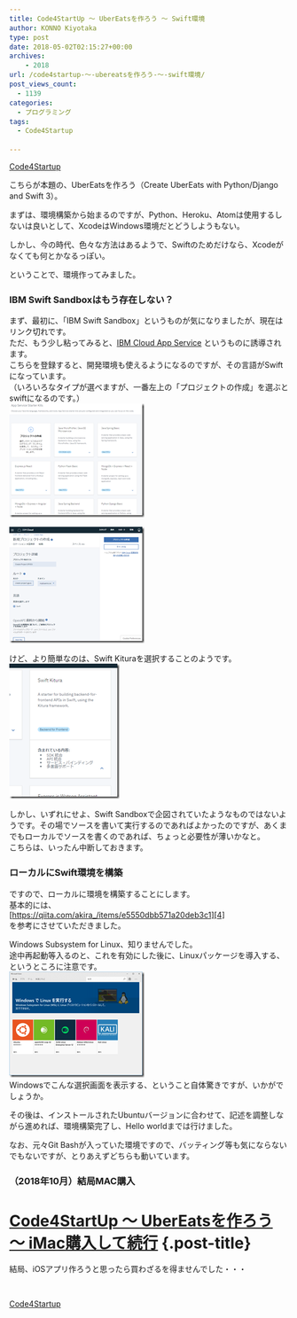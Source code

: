 ```yaml
---
title: Code4StartUp ～ UberEatsを作ろう ～ Swift環境
author: KONNO Kiyotaka
type: post
date: 2018-05-02T02:15:27+00:00
archives:
    - 2018
url: /code4startup-～-ubereatsを作ろう-～-swift環境/
post_views_count:
  - 1139
categories:
  - プログラミング
tags:
  - Code4Startup

---
```

<a href="https://code4startup.com/?ref=kiyotakakonno" target="_blank" rel="noopener">Code4Startup</a>

こちらが本題の、UberEatsを作ろう（Create UberEats with Python/Django and Swift 3）。

まずは、環境構築から始まるのですが、Python、Heroku、Atomは使用するしないは良いとして、XcodeはWindows環境だとどうしようもない。

しかし、今の時代、色々な方法はあるようで、Swiftのためだけなら、Xcodeがなくても何とかなるっぽい。

ということで、環境作ってみました。

### IBM Swift Sandboxはもう存在しない？

まず、最初に、「IBM Swift Sandbox」というものが気になりましたが、現在はリンク切れです。  
ただ、もう少し粘ってみると、<a href="https://console.bluemix.net/developer/appservice/dashboard?cm_sp=dw-bluemix-_-swift-_-devcenter" target="_blank" rel="noopener">IBM Cloud App Service</a> というものに誘導されます。  
こちらを登録すると、開発環境も使えるようになるのですが、その言語がSwiftになっています。  
（いろいろなタイプが選べますが、一番左上の「プロジェクトの作成」を選ぶとswiftになるのです。）  
[<img style="margin: 0px; display: inline; background-image: none;" title="image" src="/uploads/2018/05/image_thumb.png?resize=244%2C206&#038;ssl=1" alt="image" width="244" height="206" border="0" data-recalc-dims="1" />][1]

[<img style="margin: 0px; display: inline; background-image: none;" title="image" src="/uploads/2018/05/image_thumb-1.png?resize=244%2C210&#038;ssl=1" alt="image" width="244" height="210" border="0" data-recalc-dims="1" />][2]

けど、より簡単なのは、Swift Kituraを選択することのようです。  
[<img style="margin: 0px; display: inline; background-image: none;" title="image" src="/uploads/2018/05/image_thumb-2.png?resize=199%2C244&#038;ssl=1" alt="image" width="199" height="244" border="0" data-recalc-dims="1" />][3]

しかし、いずれにせよ、Swift Sandboxで企図されていたようなものではないようです。その場でソースを書いて実行するのであればよかったのですが、あくまでもローカルでソースを書くのであれば、ちょっと必要性が薄いかなと。  
こちらは、いったん中断しておきます。

### ローカルにSwift環境を構築

ですので、ローカルに環境を構築することにします。  
基本的には、  
[https://qiita.com/akira_/items/e5550dbb571a20deb3c1][4]  
を参考にさせていただきました。

Windows Subsystem for Linux、知りませんでした。  
途中再起動等入るのと、これを有効にした後に、Linuxパッケージを導入する、というところに注意です。  
[<img style="margin: 0px; display: inline; background-image: none;" title="image" src="/uploads/2018/05/image_thumb-3.png?resize=244%2C191&#038;ssl=1" alt="image" width="244" height="191" border="0" data-recalc-dims="1" />][5]  
Windowsでこんな選択画面を表示する、ということ自体驚きですが、いかがでしょうか。

その後は、インストールされたUbuntuバージョンに合わせて、記述を調整しながら進めれば、環境構築完了し、Hello worldまでは行けました。

なお、元々Git Bashが入っていた環境ですので、バッティング等も気にならないでもないですが、とりあえずどちらも動いています。

### （2018年10月）結局MAC購入

# [Code4StartUp ～ UberEatsを作ろう ～ iMac購入して続行][6] {.post-title}

結局、iOSアプリ作ろうと思ったら買わざるを得ませんでした・・・

&nbsp;

<a href="https://code4startup.com/?ref=kiyotakakonno" target="_blank" rel="noopener">Code4Startup</a>

 [1]: /uploads/2018/05/image.png?ssl=1
 [2]: /uploads/2018/05/image-1.png?ssl=1
 [3]: /uploads/2018/05/image-2.png?ssl=1
 [4]: https://qiita.com/akira_/items/e5550dbb571a20deb3c1 "https://qiita.com/akira_/items/e5550dbb571a20deb3c1"
 [5]: /uploads/2018/05/image-3.png?ssl=1
 [6]: https://www.programmers-office.ml/2018/10/28/code4startup-%ef%bd%9e-ubereats%e3%82%92%e4%bd%9c%e3%82%8d%e3%81%86-%ef%bd%9e-imac%e8%b3%bc%e5%85%a5%e3%81%97%e3%81%a6%e7%b6%9a%e8%a1%8c/